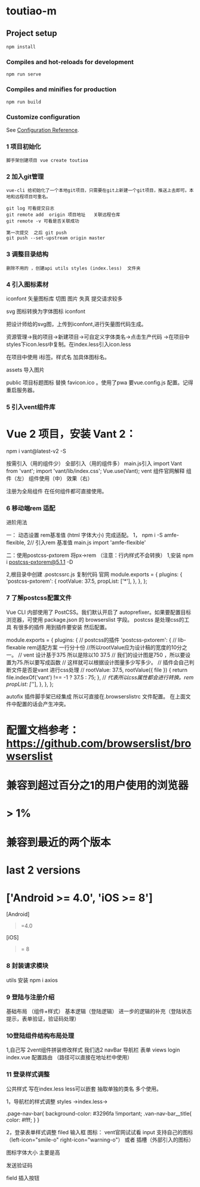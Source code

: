 # toutiao-m

## Project setup
```
npm install
```

### Compiles and hot-reloads for development
```
npm run serve
```

### Compiles and minifies for production
```
npm run build
```

### Customize configuration
See [Configuration Reference](https://cli.vuejs.org/config/).
### 1 项目初始化
```
脚手架创建项目 vue create toutioa

```
### 2 加入git管理

```
vue-cli 给初始化了一个本地git项目，只需要在git上新建一个git项目，推送上去即可。本地和远程项目可重名。

git log 可看提交日志
git remote add  origin 项目地址   关联远程仓库
git remote -v 可看是否关联成功

第一次提交  之后 git push 
git push --set-upstream origin master
```

### 3 调整目录结构
```
删除不用的 ，创建api utils styles (index.less)  文件夹

```
### 4 引入图标素材
iconfont  矢量图标库 
切图 图片 失真 提交请求较多

svg 图标转换为字体图标 iconfont

把设计师给的svg图，上传到iconfont,进行矢量图代码生成。

资源管理->我的项目->新建项目->可自定义字体类名->点击生产代码
->在项目中styles下icon.less中复制。在index.less引入icon.less

在项目中使用 i标签。样式名 加具体图标名。

assets 导入图片

public 项目标题图标 替换 favicon.ico 。使用了pwa 要vue.config.js 配置。记得重启服务器。

### 5 引入vent组件库

# Vue 2 项目，安装 Vant 2：
npm i vant@latest-v2 -S

按需引入（用的组件少）
全部引入（用的组件多）
main.js引入 
import Vant from 'vant';
import 'vant/lib/index.css';
Vue.use(Vant);
vent 组件官网解释  组件（左）  组件使用（中）  效果（右）

注册为全局组件 在任何组件都可直接使用。  

### 6  移动端rem 适配
进阶用法

一： 动态设置 rem基准值  (html 字体大小) 完成适配。
1， npm i -S amfe-flexible,
2// 引入rem 基准值 main.js
import 'amfe-flexible'
  
二：使用postcss-pxtorem 将px->rem  （注意：行内样式不会转换）
1,安装
npm i postcss-pxtorem@5.1.1 -D

2,根目录中创建 .postcssrc.js
复制代码 官网
module.exports = {
  plugins: {
    'postcss-pxtorem': {
      rootValue: 37.5,
      propList: ['*'],
    },
  },
};
### 7 了解postcss配置文件
Vue CLI 内部使用了 PostCSS。我们默认开启了 autoprefixer。如果要配置目标浏览器，可使用 package.json 的 browserslist 字段。
postcss 是处理css的工具
有很多的插件 用到插件要安装 然后配置。

module.exports = {
    plugins: {
        // postcss的插件
        'postcss-pxtorem': {
            // lib-flexable rem适配方案 一行分十份
            //所以rootValue应为设计稿的宽度的10分之一。
            // vent 设计基于375 所以是除以10 37.5 
            // 我们的设计图是750 ，所以要设置为75.所以要写成函数
            // 这样就可以根据设计图量多少写多少。
            //  插件会自己判断文件是否是vant  进行css处理
            // rootValue: 37.5,
            rootValue({ file }) {
                return file.indexOf('vant') !== -1 ? 37.5 : 75;
            },
            // *代表所以css属性都会进行转换。rem
            propList: ['*'],
        },
    },
};

autofix 插件脚手架已经集成 所以可直接在.browserslistrc 文件配置。 在上面文件中配置的话会产生冲突。
# 配置文档参考：https://github.com/browserslist/browserslist

# 兼容到超过百分之1的用户使用的浏览器
# > 1%

# 兼容到最近的两个版本
# last 2 versions

# ['Android >= 4.0', 'iOS >= 8']

[Android]
>=4.0

[iOS]
>= 8
### 8 封装请求模块
utils
安装
npm i axios 

### 9 登陆与注册介绍
基础布局 （组件+样式）
基本逻辑（登陆逻辑）
进一步的逻辑的补充（登陆状态提示，表单验证，验证码处理）

### 10登陆组件结构布局处理
1,自己写 2vent组件拼装修改样式
我们选2
navBar 导航栏
表单
views login index.vue  配置路由 （路径可以直接在地址栏中使用）
### 11 登录样式调整

公共样式 写在index.less less可以嵌套  抽取单独的类名 多个使用。

1，导航栏的样式调整
styles ->index.less->

.page-nav-bar{
    background-color: #3296fa !important;
    .van-nav-bar__title{
        color: #fff;
    }
}

2，登录表单样式调整
  filed 输入框 
  图标： vent官网试试看
   input 支持自己的图标  （left-icon="smile-o"   right-icon="warning-o"）
  或者 插槽（外部引入的图标） 

  图标字体大小 主要是高
<van-field    name="" type="password" placeholder="请输入验证码" >
            <i slot="left-icon" class="toutiao toutiao-yanzhengma"></i>
 </van-field>

发送验证码 

field 插入按钮








